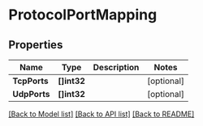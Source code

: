 # ProtocolPortMapping

## Properties

Name | Type | Description | Notes
------------ | ------------- | ------------- | -------------
**TcpPorts** | **[]int32** |  | [optional] 
**UdpPorts** | **[]int32** |  | [optional] 

[[Back to Model list]](../README.md#documentation-for-models) [[Back to API list]](../README.md#documentation-for-api-endpoints) [[Back to README]](../README.md)


